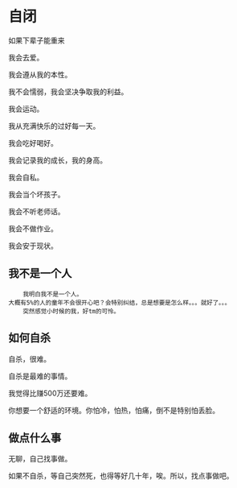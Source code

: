 # 自闭

如果下辈子能重来

我会去爱。

我会遵从我的本性。

我不会懦弱，我会坚决争取我的利益。

我会运动。

我从充满快乐的过好每一天。

我会吃好喝好。

我会记录我的成长，我的身高。

我会自私。

我会当个坏孩子。

我会不听老师话。

我会不做作业。

我会安于现状。

## 我不是一个人

```
    我明白我不是一个人。
大概有5%的人的童年不会很开心吧？会特别纠结，总是想要是怎么样。。。就好了。。。
    突然感觉小时候的我，好tm的可怜。
```

## 如何自杀

自杀，很难。

自杀是最难的事情。

我觉得比赚500万还要难。

你想要一个舒适的环境。你怕冷，怕热，怕痛，倒不是特别怕丢脸。

## 做点什么事

无聊，自己找事做。

如果不自杀，等自己突然死，也得等好几十年，唉。所以，找点事做吧。